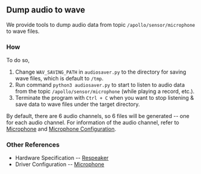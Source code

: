 ## Dump audio to wave

We provide tools to dump audio data from topic `/apollo/sensor/microphone` to wave files.

### How

To do so,
1. Change `WAV_SAVING_PATH` in `audiosaver.py` to the directory for saving wave files, which is default to `/tmp`.
2. Run command `python3 audiosaver.py` to start to listen to audio data from the topic `/apollo/sensor/microphone` (while playing a record, etc.).
3. Terminate the program with `Ctrl + C` when you want to stop listening & save data to wave files under the target directory.

By default, there are 6 audio channels, so 6 files will be generated -- one for each audio channel. For information of the audio channel, refer to [Microphone](../../drivers/microphone/README.md) and [Microphone Configuration](../../drivers/microphone/conf/respeaker.pb.txt).

### Other References

* Hardware Specification -- [Respeaker](../../../docs/specs/Microphone/Re_Speaker_USB_Mic_Array_Guide.md)
* Driver Configuration -- [Microphone](../../drivers/microphone/README.md)

